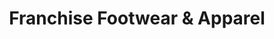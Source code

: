 ---
title: "Franchise Footwear & Apparel"
url: /whitehorse/franchise-footwear-und-apparel/
shop: Schuhe
---